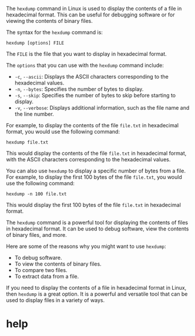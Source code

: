 The `hexdump` command in Linux is used to display the contents of a file in hexadecimal format. This can be useful for debugging software or for viewing the contents of binary files.

The syntax for the `hexdump` command is:

```
hexdump [options] FILE
```

The `FILE` is the file that you want to display in hexadecimal format.

The `options` that you can use with the `hexdump` command include:

* `-c`, `--ascii`: Displays the ASCII characters corresponding to the hexadecimal values.
* `-n`, `--bytes`: Specifies the number of bytes to display.
* `-s`, `--skip`: Specifies the number of bytes to skip before starting to display.
* `-v`, `--verbose`: Displays additional information, such as the file name and the line number.

For example, to display the contents of the file `file.txt` in hexadecimal format, you would use the following command:

```
hexdump file.txt
```

This would display the contents of the file `file.txt` in hexadecimal format, with the ASCII characters corresponding to the hexadecimal values.

You can also use `hexdump` to display a specific number of bytes from a file. For example, to display the first 100 bytes of the file `file.txt`, you would use the following command:

```
hexdump -n 100 file.txt
```

This would display the first 100 bytes of the file `file.txt` in hexadecimal format.

The `hexdump` command is a powerful tool for displaying the contents of files in hexadecimal format. It can be used to debug software, view the contents of binary files, and more.

Here are some of the reasons why you might want to use `hexdump`:

* To debug software.
* To view the contents of binary files.
* To compare two files.
* To extract data from a file.

If you need to display the contents of a file in hexadecimal format in Linux, then `hexdump` is a great option. It is a powerful and versatile tool that can be used to display files in a variety of ways.



# help 

```

```

